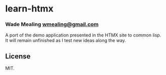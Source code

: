 # learn-htmx
### Wade Mealing  <wmealing@gmail.com>

A port of the demo application presented in the HTMX site to common lisp.  It will remain
unfinished as I test new ideas along the way.

## License

MIT.


